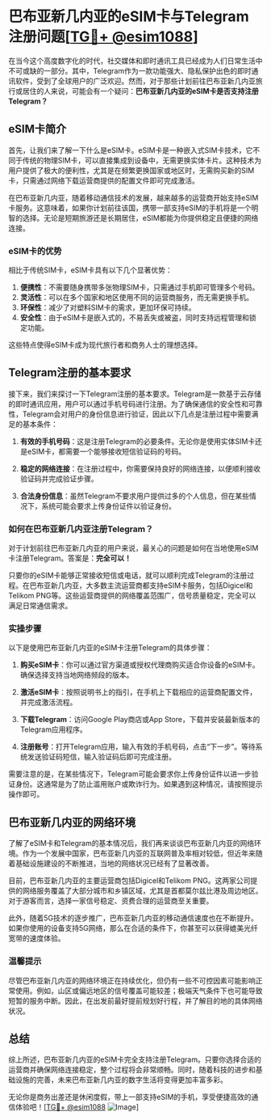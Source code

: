 # 巴布亚新几内亚的eSIM卡与Telegram注册问题[[TG💪+ @esim1088](https://t.me/s/esim1088)]

在当今这个高度数字化的时代，社交媒体和即时通讯工具已经成为人们日常生活中不可或缺的一部分。其中，Telegram作为一款功能强大、隐私保护出色的即时通讯软件，受到了全球用户的广泛欢迎。然而，对于那些计划前往巴布亚新几内亚旅行或居住的人来说，可能会有一个疑问：**巴布亚新几内亚的eSIM卡是否支持注册Telegram？**

## eSIM卡简介

首先，让我们来了解一下什么是eSIM卡。eSIM卡是一种嵌入式SIM卡技术，它不同于传统的物理SIM卡，可以直接集成到设备中，无需更换实体卡片。这种技术为用户提供了极大的便利性，尤其是在频繁更换国家或地区时，无需购买新的SIM卡，只需通过网络下载运营商提供的配置文件即可完成激活。

在巴布亚新几内亚，随着移动通信技术的发展，越来越多的运营商开始支持eSIM卡服务。这意味着，如果你计划前往该国，携带一部支持eSIM的手机将是一个明智的选择。无论是短期旅游还是长期居住，eSIM都能为你提供稳定且便捷的网络连接。

### eSIM卡的优势

相比于传统SIM卡，eSIM卡具有以下几个显著优势：

1. **便携性**：不需要随身携带多张物理SIM卡，只需通过手机即可管理多个号码。
2. **灵活性**：可以在多个国家和地区使用不同的运营商服务，而无需更换手机。
3. **环保性**：减少了对塑料SIM卡的需求，更加环保可持续。
4. **安全性**：由于eSIM卡是嵌入式的，不易丢失或被盗，同时支持远程管理和锁定功能。

这些特点使得eSIM卡成为现代旅行者和商务人士的理想选择。

## Telegram注册的基本要求

接下来，我们来探讨一下Telegram注册的基本要求。Telegram是一款基于云存储的即时通讯应用，用户可以通过手机号码进行注册。为了确保通信的安全性和可靠性，Telegram会对用户的身份信息进行验证，因此以下几点是注册过程中需要满足的基本条件：

1. **有效的手机号码**：这是注册Telegram的必要条件。无论你是使用实体SIM卡还是eSIM卡，都需要一个能够接收短信验证码的号码。
   
2. **稳定的网络连接**：在注册过程中，你需要保持良好的网络连接，以便顺利接收验证码并完成验证步骤。

3. **合法身份信息**：虽然Telegram不要求用户提供过多的个人信息，但在某些情况下，系统可能会要求上传身份证件以验证身份。

### 如何在巴布亚新几内亚注册Telegram？

对于计划前往巴布亚新几内亚的用户来说，最关心的问题是如何在当地使用eSIM卡注册Telegram。答案是：**完全可以！**

只要你的eSIM卡能够正常接收短信或电话，就可以顺利完成Telegram的注册过程。在巴布亚新几内亚，大多数主流运营商都支持eSIM卡服务，包括Digicel和Telikom PNG等。这些运营商提供的网络覆盖范围广，信号质量稳定，完全可以满足日常通信需求。

### 实操步骤

以下是使用巴布亚新几内亚的eSIM卡注册Telegram的具体步骤：

1. **购买eSIM卡**：你可以通过官方渠道或授权代理商购买适合你设备的eSIM卡。确保选择支持当地网络频段的版本。
   
2. **激活eSIM卡**：按照说明书上的指引，在手机上下载相应的运营商配置文件，并完成激活流程。

3. **下载Telegram**：访问Google Play商店或App Store，下载并安装最新版本的Telegram应用程序。

4. **注册账号**：打开Telegram应用，输入有效的手机号码，点击“下一步”。等待系统发送验证码短信，输入验证码后即可完成注册。

需要注意的是，在某些情况下，Telegram可能会要求你上传身份证件以进一步验证身份。这通常是为了防止滥用账户或欺诈行为。如果遇到这种情况，请按照提示操作即可。

## 巴布亚新几内亚的网络环境

了解了eSIM卡和Telegram的基本情况后，我们再来谈谈巴布亚新几内亚的网络环境。作为一个发展中国家，巴布亚新几内亚的互联网普及率相对较低，但近年来随着基础设施建设的不断推进，当地的网络状况已经有了显著改善。

目前，巴布亚新几内亚的主要运营商包括Digicel和Telikom PNG。这两家公司提供的网络服务覆盖了大部分城市和乡镇区域，尤其是首都莫尔兹比港及周边地区。对于游客而言，选择一家信号稳定、资费合理的运营商至关重要。

此外，随着5G技术的逐步推广，巴布亚新几内亚的移动通信速度也在不断提升。如果你使用的设备支持5G网络，那么在合适的条件下，你甚至可以获得媲美光纤宽带的速度体验。

### 温馨提示

尽管巴布亚新几内亚的网络环境正在持续优化，但仍有一些不可控因素可能影响正常使用。例如，山区或偏远地区的信号覆盖可能较差；极端天气条件下也可能导致短暂的服务中断。因此，在出发前最好提前规划好行程，并了解目的地的具体网络状况。

## 总结

综上所述，巴布亚新几内亚的eSIM卡完全支持注册Telegram。只要你选择合适的运营商并确保网络连接稳定，整个过程将会非常顺畅。同时，随着科技的进步和基础设施的完善，未来巴布亚新几内亚的数字生活将变得更加丰富多彩。

无论你是商务出差还是休闲度假，带上一部支持eSIM的手机，享受便捷高效的通信体验吧！[[TG💪+ @esim1088](https://t.me/s/esim1088) ![Image](https://i.postimg.cc/4NQfJmqS/Snipaste-2025-05-13-00-14-12.png)]